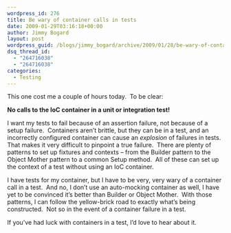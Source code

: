 ```yaml
---
wordpress_id: 276
title: Be wary of container calls in tests
date: 2009-01-29T03:16:18+00:00
author: Jimmy Bogard
layout: post
wordpress_guid: /blogs/jimmy_bogard/archive/2009/01/28/be-wary-of-container-calls-in-tests.aspx
dsq_thread_id:
  - "264716038"
  - "264716038"
categories:
  - Testing
---
```

This one cost me a couple of hours today.&#160; To be clear:

**No calls to the IoC container in a unit or integration test!**

I want my tests to fail because of an assertion failure, not because of a setup failure.&#160; Containers aren’t brittle, but they can be in a test, and an incorrectly configured container can cause an _explosion_ of failures in tests.&#160; That makes it very difficult to pinpoint a true failure.&#160; There are plenty of patterns to set up fixtures and contexts – from the Builder pattern to the Object Mother pattern to a common Setup method.&#160; All of these can set up the context of a test without using an IoC container.

I have tests for my container, but I have to be very, very wary of a container call in a test.&#160; And no, I don’t use an auto-mocking container as well, I have yet to be convinced it’s better than Builder or Object Mother.&#160; With those patterns, I can follow the yellow-brick road to exactly what’s being constructed.&#160; Not so in the event of a container failure in a test.

If you’ve had luck with containers in a test, I’d love to hear about it.